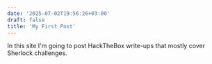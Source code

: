 ```yaml
---
date: '2025-07-02T19:56:26+03:00'
draft: false
title: 'My First Post'
---
```

In this site I'm going to post HackTheBox write-ups that mostly cover Sherlock challenges.
